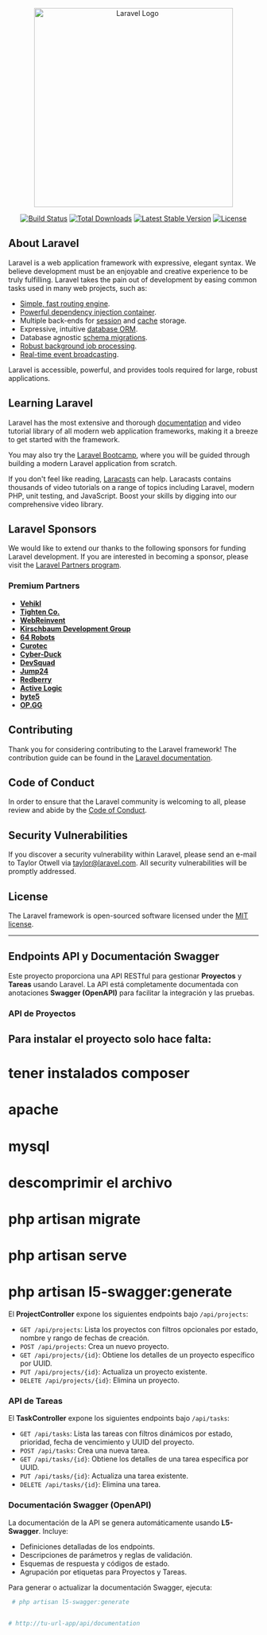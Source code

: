<p align="center"><a href="https://laravel.com" target="_blank"><img src="https://raw.githubusercontent.com/laravel/art/master/logo-lockup/5%20SVG/2%20CMYK/1%20Full%20Color/laravel-logolockup-cmyk-red.svg" width="400" alt="Laravel Logo"></a></p>

<p align="center">
<a href="https://github.com/laravel/framework/actions"><img src="https://github.com/laravel/framework/workflows/tests/badge.svg" alt="Build Status"></a>
<a href="https://packagist.org/packages/laravel/framework"><img src="https://img.shields.io/packagist/dt/laravel/framework" alt="Total Downloads"></a>
<a href="https://packagist.org/packages/laravel/framework"><img src="https://img.shields.io/packagist/v/laravel/framework" alt="Latest Stable Version"></a>
<a href="https://packagist.org/packages/laravel/framework"><img src="https://img.shields.io/packagist/l/laravel/framework" alt="License"></a>
</p>

## About Laravel

Laravel is a web application framework with expressive, elegant syntax. We believe development must be an enjoyable and creative experience to be truly fulfilling. Laravel takes the pain out of development by easing common tasks used in many web projects, such as:

- [Simple, fast routing engine](https://laravel.com/docs/routing).
- [Powerful dependency injection container](https://laravel.com/docs/container).
- Multiple back-ends for [session](https://laravel.com/docs/session) and [cache](https://laravel.com/docs/cache) storage.
- Expressive, intuitive [database ORM](https://laravel.com/docs/eloquent).
- Database agnostic [schema migrations](https://laravel.com/docs/migrations).
- [Robust background job processing](https://laravel.com/docs/queues).
- [Real-time event broadcasting](https://laravel.com/docs/broadcasting).

Laravel is accessible, powerful, and provides tools required for large, robust applications.

## Learning Laravel

Laravel has the most extensive and thorough [documentation](https://laravel.com/docs) and video tutorial library of all modern web application frameworks, making it a breeze to get started with the framework.

You may also try the [Laravel Bootcamp](https://bootcamp.laravel.com), where you will be guided through building a modern Laravel application from scratch.

If you don't feel like reading, [Laracasts](https://laracasts.com) can help. Laracasts contains thousands of video tutorials on a range of topics including Laravel, modern PHP, unit testing, and JavaScript. Boost your skills by digging into our comprehensive video library.

## Laravel Sponsors

We would like to extend our thanks to the following sponsors for funding Laravel development. If you are interested in becoming a sponsor, please visit the [Laravel Partners program](https://partners.laravel.com).

### Premium Partners

- **[Vehikl](https://vehikl.com/)**
- **[Tighten Co.](https://tighten.co)**
- **[WebReinvent](https://webreinvent.com/)**
- **[Kirschbaum Development Group](https://kirschbaumdevelopment.com)**
- **[64 Robots](https://64robots.com)**
- **[Curotec](https://www.curotec.com/services/technologies/laravel/)**
- **[Cyber-Duck](https://cyber-duck.co.uk)**
- **[DevSquad](https://devsquad.com/hire-laravel-developers)**
- **[Jump24](https://jump24.co.uk)**
- **[Redberry](https://redberry.international/laravel/)**
- **[Active Logic](https://activelogic.com)**
- **[byte5](https://byte5.de)**
- **[OP.GG](https://op.gg)**

## Contributing

Thank you for considering contributing to the Laravel framework! The contribution guide can be found in the [Laravel documentation](https://laravel.com/docs/contributions).

## Code of Conduct

In order to ensure that the Laravel community is welcoming to all, please review and abide by the [Code of Conduct](https://laravel.com/docs/contributions#code-of-conduct).

## Security Vulnerabilities

If you discover a security vulnerability within Laravel, please send an e-mail to Taylor Otwell via [taylor@laravel.com](mailto:taylor@laravel.com). All security vulnerabilities will be promptly addressed.

## License

The Laravel framework is open-sourced software licensed under the [MIT license](https://opensource.org/licenses/MIT).


---

## Endpoints API y Documentación Swagger

Este proyecto proporciona una API RESTful para gestionar **Proyectos** y **Tareas** usando Laravel. La API está completamente documentada con anotaciones **Swagger (OpenAPI)** para facilitar la integración y las pruebas.

### API de Proyectos

## Para instalar el proyecto solo hace falta:

# tener instalados composer 
# apache
# mysql
# descomprimir el archivo
# php artisan migrate
# php artisan serve
# php artisan l5-swagger:generate

El **ProjectController** expone los siguientes endpoints bajo `/api/projects`:

- `GET /api/projects`: Lista los proyectos con filtros opcionales por estado, nombre y rango de fechas de creación.
- `POST /api/projects`: Crea un nuevo proyecto.
- `GET /api/projects/{id}`: Obtiene los detalles de un proyecto específico por UUID.
- `PUT /api/projects/{id}`: Actualiza un proyecto existente.
- `DELETE /api/projects/{id}`: Elimina un proyecto.

### API de Tareas

El **TaskController** expone los siguientes endpoints bajo `/api/tasks`:

- `GET /api/tasks`: Lista las tareas con filtros dinámicos por estado, prioridad, fecha de vencimiento y UUID del proyecto.
- `POST /api/tasks`: Crea una nueva tarea.
- `GET /api/tasks/{id}`: Obtiene los detalles de una tarea específica por UUID.
- `PUT /api/tasks/{id}`: Actualiza una tarea existente.
- `DELETE /api/tasks/{id}`: Elimina una tarea.

### Documentación Swagger (OpenAPI)

La documentación de la API se genera automáticamente usando **L5-Swagger**. Incluye:

- Definiciones detalladas de los endpoints.
- Descripciones de parámetros y reglas de validación.
- Esquemas de respuesta y códigos de estado.
- Agrupación por etiquetas para Proyectos y Tareas.

Para generar o actualizar la documentación Swagger, ejecuta:

```bash
 # php artisan l5-swagger:generate


# http://tu-url-app/api/documentation
